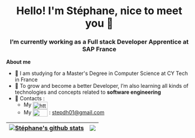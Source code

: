 <h1 align="center"> Hello! I'm Stéphane, nice to meet you 👋</h1>
<h3 align="center">I’m currently working as a Full stack Developer Apprentice at SAP France</h3>

**About me**
- 💼 I am studying for a Master's Degree in Computer Science at CY Tech in France
- 🌱 To grow and become a better Developer, I’m also learning all kinds of technologies and concepts related to **software engineering**
- 💬 Contacts : 
  - My <a href="https://www.linkedin.com/in/step-nguyen/" target="blank"><img align="center" src="https://cdn.jsdelivr.net/npm/simple-icons@3.0.1/icons/linkedin.svg" alt="https://www.linkedin.com/in/step-nguyen/" height="20" width="40" /></a> 
  - My <img align="center" src="https://cdn.jsdelivr.net/npm/simple-icons@3.0.1/icons/gmail.svg" height="20" width="40" /> : stepdh01@gmail.com

| <a href="https://github.com/stephane-nguyen/github-readme-stats"><img align="center" src="https://github-readme-stats.vercel.app/api?username=stephane-nguyen&show_icons=true&include_all_commits=true&theme=dracula&hide_border=true" alt="Stéphane's github stats" /></a> | <a href="https://github.com/stephane-nguyen/github-readme-stats"><img align="center" src="https://github-readme-stats.vercel.app/api/top-langs/?username=stephane-nguyen&layout=compact&theme=dracula&hide_border=true&langs_count=8" /></a> |
| ------------- | ------------- |
